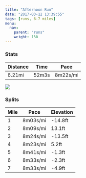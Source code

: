 ```yaml
---
title: "Afternoon Run"
date: "2017-03-12 13:39:55"
tags: [runs, 6-7 miles]
menu:
  nav:
    parent: "runs"
    weight: 130
---
```


### Stats

| Distance | Time | Pace |
|----------|------|------|
|6.21mi|52m3s|8m22s/mi|

<img src='https://maps.googleapis.com/maps/api/staticmap?maptype=roadmap&path=enc:csjeI~pvLE`HtB`AJfFzAcAGaGfBkCpD_@hBtEgJhEWmFrBuCpDObBpDkJ|Eg@eE~BaEbDKnBvDcKzE?}FfB_CvDEzApD}JvEKaFbCiDvCI`BtEsJxDEuElCoDrD^~@xCqJxEEeG~BoC~CP|ApD}JvE@aGtBsC~CCfBvD_KxEC_GdC{CbDLxAdDwJfFO{EnC{DvCD`BnDyJbFAqG`CeCbDJpApD{JtEE{FtBiC`DMlBxDwJvEI}F~ByCrCBlBrDaK~EAyFlBsCrDE`B~CeKrF?sFrBkC|CWpB~DwJ~EIaGnBiC~CUrB~D{J|EBqGjByBbFx@h@rBmBlA&key=AIzaSyC1MId7bFpkLXNAaYhBSTb8jLyiSqzbDtM&size=800x800&markers=color:yellow|label:S|53.47138,-2.25056&markers=color:green|label:F|53.46890000000003,-2.2524100000000002'>

### Splits

| Mile | Pace | Elevation |
|------|------|-----------|
|1|8m03s/mi|-14.8ft|
|2|8m09s/mi|13.1ft|
|3|8m24s/mi|-13.5ft|
|4|8m23s/mi|5.2ft|
|5|8m41s/mi|-1.3ft|
|6|8m33s/mi|-2.3ft|
|7|8m33s/mi|-4.9ft|
